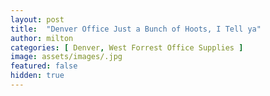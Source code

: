 ```yaml
---
layout: post
title:  "Denver Office Just a Bunch of Hoots, I Tell ya"
author: milton
categories: [ Denver, West Forrest Office Supplies ]
image: assets/images/.jpg
featured: false
hidden: true
---
```

